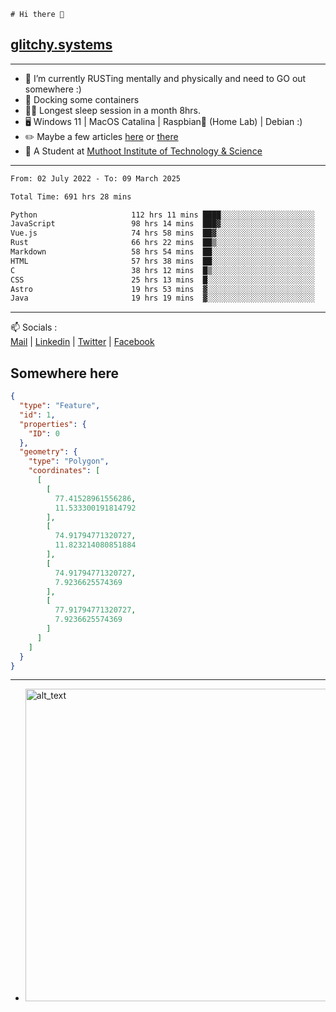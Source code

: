 ```
# Hi there 👋
```
## [glitchy.systems](https://glitchy.systems)
---

- 🌱 I’m currently RUSTing mentally and physically and need to GO out somewhere :)
- 🐋 Docking some containers
- 😶‍🌫️ Longest sleep session in a month 8hrs.
- 🖥️ Windows 11 | MacOS Catalina | Raspbian🥧 (Home Lab) | Debian :)
- ✏️ Maybe a few articles [here](https://medium.com/@advaithnarayanan8) or [there](https://medium.com/@advaithnarayanan8)
- 📑 A Student at [Muthoot Institute of Technology & Science](https://mgmits.ac.in/)



---

<!--START_SECTION:waka-->

```txt
From: 02 July 2022 - To: 09 March 2025

Total Time: 691 hrs 28 mins

Python                     112 hrs 11 mins ████░░░░░░░░░░░░░░░░░░░░░   16.23 %
JavaScript                 98 hrs 14 mins  ███▓░░░░░░░░░░░░░░░░░░░░░   14.21 %
Vue.js                     74 hrs 58 mins  ██▓░░░░░░░░░░░░░░░░░░░░░░   10.84 %
Rust                       66 hrs 22 mins  ██▒░░░░░░░░░░░░░░░░░░░░░░   09.60 %
Markdown                   58 hrs 54 mins  ██░░░░░░░░░░░░░░░░░░░░░░░   08.52 %
HTML                       57 hrs 38 mins  ██░░░░░░░░░░░░░░░░░░░░░░░   08.34 %
C                          38 hrs 12 mins  █▒░░░░░░░░░░░░░░░░░░░░░░░   05.53 %
CSS                        25 hrs 13 mins  █░░░░░░░░░░░░░░░░░░░░░░░░   03.65 %
Astro                      19 hrs 53 mins  ▓░░░░░░░░░░░░░░░░░░░░░░░░   02.88 %
Java                       19 hrs 19 mins  ▓░░░░░░░░░░░░░░░░░░░░░░░░   02.79 %
```

<!--END_SECTION:waka-->

---

📫 Socials :<br>
[Mail](mailto:advaith@glitchy.systems) | [Linkedin](https://www.linkedin.com/in/advaith-narayanan-a72152214/) | [Twitter](https://twitter.com/advaithnarayan) | [Facebook](https://screenmessage.com/qinq)

## Somewhere here

```geojson
{
  "type": "Feature",
  "id": 1,
  "properties": {
    "ID": 0
  },
  "geometry": {
    "type": "Polygon",
    "coordinates": [
      [
        [
          77.41528961556286,
          11.533300191814792
        ],
        [
          74.91794771320727,
          11.823214080851884
        ],
        [
          74.91794771320727,
          7.9236625574369
        ],
        [
          77.91794771320727,
          7.9236625574369
        ]
      ]
    ]
  }
}
```


--- 
- [<img alt="alt_text" width="500px" src="https://valid.x86.fr/cache/banner/xv24bv-6.png" />](https://valid.x86.fr/xv24bv)


